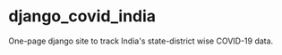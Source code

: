 # django_covid_india
One-page django site to track India's state-district wise COVID-19 data.

[logo]: https://github.com/adam-p/markdown-here/raw/master/src/common/images/icon48.png "Logo Title Text 2"

